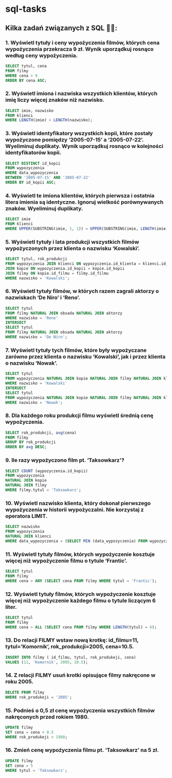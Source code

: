 # sql-tasks

## Kilka zadań związanych z SQL 🧑‍💻:

### 1. Wyświetl tytuły i ceny wypożyczenia filmów, których cena wypożyczenia przekracza 9 zł. Wynik uporządkuj rosnąco według ceny wypożyczenia.

```sql
SELECT tytul, cena
FROM filmy
WHERE cena > 9
ORDER BY cena ASC;
```
### 2. Wyświetl imiona i nazwiska wszystkich klientów, których imię liczy więcej znaków niż nazwisko.

```sql
SELECT imie, nazwisko
FROM klienci
WHERE LENGTH(imie) > LENGTH(nazwisko);
```
### 3. Wyświetl identyfikatory wszystkich kopii, które zostały wypożyczone pomiędzy ‘2005-07-15’ a ‘2005-07-22’. Wyeliminuj duplikaty. Wynik uporządkuj rosnąco w kolejności identyfikatorów kopii.

```sql
SELECT DISTINCT id_kopii
FROM wypozyczenia
WHERE data_wypozyczenia
BETWEEN '2005-07-15' AND '2005-07-22'
ORDER BY id_kopii ASC;
```
### 4. Wyświetl te imiona klientów, których pierwsza i ostatnia litera imienia są identyczne. Ignoruj wielkość porównywanych znaków. Wyeliminuj duplikaty.

```sql
SELECT imie
FROM klienci
WHERE UPPER(SUBSTRING(imie, 1, 1)) = UPPER(SUBSTRING(imie, LENGTH(imie), 1));
```
### 5. Wyświetl tytuły i lata produkcji wszystkich filmów wypożyczonych przez klienta o nazwisku ‘Kowalski’.

```sql
SELECT tytul, rok_produkcji
FROM wypozyczenia JOIN klienci ON wypozyczenia.id_klienta = klienci.id_klienta
JOIN kopie ON wypozyczenia.id_kopii = kopie.id_kopii
JOIN filmy ON kopie.id_filmu = filmy.id_filmu
WHERE nazwisko = 'Kowalski';
```
### 6. Wyświetl tytuły filmów, w których razem zagrali aktorzy o nazwiskach ‘De Niro’ i ‘Reno’.

```sql
SELECT tytul
FROM filmy NATURAL JOIN obsada NATURAL JOIN aktorzy
WHERE nazwisko = 'Reno'
INTERSECT
SELECT tytul
FROM filmy NATURAL JOIN obsada NATURAL JOIN aktorzy
WHERE nazwisko = 'De Niro';
```
### 7. Wyświetl tytuły tych filmów, które były wypożyczane zarówno przez klienta o nazwisku ‘Kowalski’, jak i przez klienta o nazwisku ‘Nowak’.

```sql
SELECT tytul
FROM wypozyczenia NATURAL JOIN kopie NATURAL JOIN filmy NATURAL JOIN klienci
WHERE nazwisko = 'Kowalski'
INTERSECT
SELECT tytul
FROM wypozyczenia NATURAL JOIN kopie NATURAL JOIN filmy NATURAL JOIN klienci
WHERE nazwisko = 'Nowak';
```
### 8. Dla każdego roku produkcji filmu wyświetl średnią cenę wypożyczenia.

```sql
SELECT rok_produkcji, avg(cena)
FROM filmy
GROUP BY rok_produkcji
ORDER BY avg DESC;

```
### 9. Ile razy wypożyczono film pt. ‘Taksowkarz'?

```sql
SELECT COUNT (wypozyczenia.id_kopii)
FROM wypozyczenia
NATURAL JOIN kopie
NATURAL JOIN filmy
WHERE filmy.tytul = 'Taksowkarz';
```
### 10. Wyświetl nazwisko klienta, który dokonał pierwszego wypożyczenia w historii wypożyczalni. Nie korzystaj z operatora LIMIT.

```sql
SELECT nazwisko
FROM wypozyczenia
NATURAL JOIN klienci
WHERE data_wypozyczenia = (SELECT MIN (data_wypozyczenia) FROM wypozyczenia);
```
### 11. Wyświetl tytuły filmów, których wypożyczenie kosztuje więcej niż wypożyczenie filmu o tytule ‘Frantic’.

```sql
SELECT tytul
FROM filmy
WHERE cena > ANY (SELECT cena FROM filmy WHERE tytul = 'Frantic');
```
### 12. Wyświetl tytuły filmów, których wypożyczenie kosztuje więcej niż wypożyczenie każdego filmu o tytule liczącym 6 liter.

```sql
SELECT tytul
FROM filmy
WHERE cena > ALL (SELECT cena FROM filmy WHERE LENGTH(tytul) = 6);
```
### 13. Do relacji FILMY wstaw nową krotkę: id_filmu=11, tytul=’Komornik’, rok_produkcji=2005, cena=10.5.

```sql
INSERT INTO filmy ( id_filmu, tytul, rok_produkeji, cena)
VALUES (11, 'Komornik', 2005, 10.5);
```
### 14. Z relacji FILMY usuń krotki opisujące filmy nakręcone w roku 2005.

```sql
DELETE FROM filmy
WHERE rok_produkeji = '2005';
```
### 15. Podnieś o 0,5 zł cenę wypożyczenia wszystkich filmów nakręconych przed rokiem 1980.

```sql
UPDATE filmy
SET cena = cena + 0.5
WHERE rok_produkeji < 1980;
```
### 16. Zmień cenę wypożyczenia filmu pt. ‘Taksowkarz’ na 5 zł.

```sql
UPDATE filmy
SET cena = 5
WHERE tytul = 'Taksowkarz';
```
